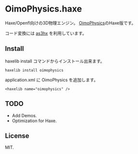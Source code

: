 ﻿OimoPhysics.haxe
===========
Haxe/Openfl向けの3D物理エンジン。
[OimoPhysics][]のHaxe版です。

コード変換には [as3hx][] を利用しています。

[as3hx]: https://github.com/HaxeFoundation/as3hx 
[OimoPhysics]:https://github.com/saharan/OimoPhysics

## Install

haxelib install コマンドからインストール出来ます。

    haxelib install oimophysics

application.xml に OimoPhysics を追加します。

    <haxelib name="oimophysics" />


## TODO
* Add Demos.
* Optimization for Haxe.

## License
MIT.
